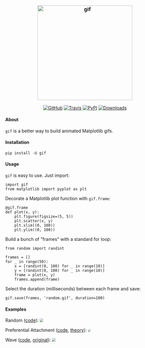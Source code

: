 <h3 align="center">
  <img src="https://raw.githubusercontent.com/maxhumber/gif/master/logo/gif.png" width="300px" alt="gif">
</h3>
<p align="center">
  <a href="https://github.com/maxhumber/gif"><img alt="GitHub" src="https://img.shields.io/github/license/maxhumber/gif"></a>
  <a href="https://travis-ci.org/maxhumber/gif"><img alt="Travis" src="https://img.shields.io/travis/maxhumber/gif.svg"></a>
  <a href="https://pypi.python.org/pypi/gif"><img alt="PyPI" src="https://img.shields.io/pypi/v/gif.svg"></a>
  <a href="https://pepy.tech/project/gif"><img alt="Downloads" src="https://pepy.tech/badge/gif"></a>
</p>



#### About

`gif` is a better way to build animated Matplotlib gifs.



#### Installation

```
pip install -U gif
```



#### Usage

`gif` is easy to use. Just import:

```
import gif
from matplotlib import pyplot as plt
```

Decorate a Matplotlib plot function with `gif.frame`:

```
@gif.frame
def plot(x, y):
    plt.figure(figsize=(5, 5))
    plt.scatter(x, y)
    plt.xlim((0, 100))
    plt.ylim((0, 100))
```

Build a bunch of "frames" with a standard for loop:

```
from random import randint

frames = []
for _ in range(50):
    x = [randint(0, 100) for _ in range(10)]
    y = [randint(0, 100) for _ in range(10)]
    frame = plot(x, y)
    frames.append(frame)
```

Select the duration (milliseconds) between each frame and save:

```
gif.save(frames, 'random.gif', duration=100)
```



#### Examples

Random ([code](https://github.com/maxhumber/gif/blob/master/examples/random.py)):
<img src="https://raw.githubusercontent.com/maxhumber/gif/master/examples/random.gif" style="zoom:67%;" />

Preferential Attachment ([code](https://github.com/maxhumber/gif/blob/master/examples/attachment.py), [theory](https://en.wikipedia.org/wiki/Preferential_attachment)):
<img src="https://raw.githubusercontent.com/maxhumber/gif/master/examples/attachment.gif" style="zoom:50%;" />

Wave ([code](https://github.com/maxhumber/gif/blob/master/examples/sin.py), [original](http://louistiao.me/posts/notebooks/save-matplotlib-animations-as-gifs/)):
<img src="https://raw.githubusercontent.com/maxhumber/gif/master/examples/sin.gif" style="zoom:67%;" />